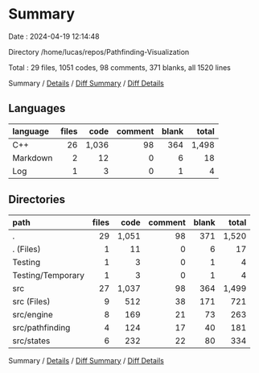 # Summary

Date : 2024-04-19 12:14:48

Directory /home/lucas/repos/Pathfinding-Visualization

Total : 29 files,  1051 codes, 98 comments, 371 blanks, all 1520 lines

Summary / [Details](details.md) / [Diff Summary](diff.md) / [Diff Details](diff-details.md)

## Languages
| language | files | code | comment | blank | total |
| :--- | ---: | ---: | ---: | ---: | ---: |
| C++ | 26 | 1,036 | 98 | 364 | 1,498 |
| Markdown | 2 | 12 | 0 | 6 | 18 |
| Log | 1 | 3 | 0 | 1 | 4 |

## Directories
| path | files | code | comment | blank | total |
| :--- | ---: | ---: | ---: | ---: | ---: |
| . | 29 | 1,051 | 98 | 371 | 1,520 |
| . (Files) | 1 | 11 | 0 | 6 | 17 |
| Testing | 1 | 3 | 0 | 1 | 4 |
| Testing/Temporary | 1 | 3 | 0 | 1 | 4 |
| src | 27 | 1,037 | 98 | 364 | 1,499 |
| src (Files) | 9 | 512 | 38 | 171 | 721 |
| src/engine | 8 | 169 | 21 | 73 | 263 |
| src/pathfinding | 4 | 124 | 17 | 40 | 181 |
| src/states | 6 | 232 | 22 | 80 | 334 |

Summary / [Details](details.md) / [Diff Summary](diff.md) / [Diff Details](diff-details.md)